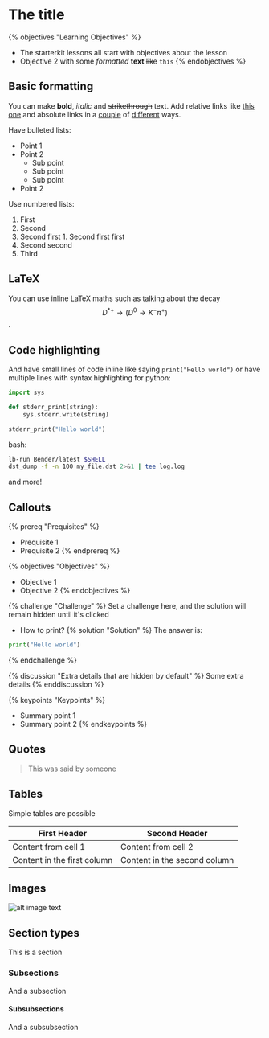 # The title

{% objectives "Learning Objectives" %}
* The starterkit lessons all start with objectives about the lesson
* Objective 2 with some *formatted* **text** ~~like~~ `this`
{% endobjectives %}

## Basic formatting

You can make **bold**, *italic* and ~~strikethrough~~ text.
Add relative links like [this one](README.md) and absolute links in a [couple](https://example.com) of [different][example_website] ways.

Have bulleted lists:

 - Point 1
 - Point 2
   - Sub point
    - Sub point
   - Sub point
 - Point 2

Use numbered lists:

 1. First
 2. Second
   1. Second first
     1. Second first first
   2. Second second
 3. Third

## LaTeX

You can use inline LaTeX maths such as talking about the decay $$D^{* +} \rightarrow \left( D^0 \rightarrow K^{-} \pi^{+} \right)$$.

## Code highlighting

And have small lines of code inline like saying `print("Hello world")` or have multiple lines with syntax highlighting for python:

```python
import sys

def stderr_print(string):
    sys.stderr.write(string)

stderr_print("Hello world")
```

bash:

```bash
lb-run Bender/latest $SHELL
dst_dump -f -n 100 my_file.dst 2>&1 | tee log.log
```

and more!


<!-- All these lines are commented out

```python
print("Hello world")
```
 -->

## Callouts

{% prereq "Prequisites" %}
* Prequisite 1
* Prequisite 2
{% endprereq %}

{% objectives "Objectives" %}
* Objective 1
* Objective 2
{% endobjectives %}

{% challenge "Challenge" %}
Set a challenge here, and the solution will remain hidden until it's clicked
 - How to print?
{% solution "Solution" %}
The answer is:

```python
print("Hello world")
```
{% endchallenge %}

{% discussion "Extra details that are hidden by default" %}
Some extra details
{% enddiscussion %}

{% keypoints "Keypoints" %}
* Summary point 1
* Summary point 2
{% endkeypoints %}

## Quotes

> This was said by someone

## Tables

Simple tables are possible

First Header | Second Header
------------ | -------------
Content from cell 1 | Content from cell 2
Content in the first column | Content in the second column

## Images

![alt image text](https://lhcb.github.io/starterkit/img/starterkit.png)

## Section types

This is a section

### Subsections

And a subsection

#### Subsubsections

And a subsubsection


[example_website]: https://www.example.com
